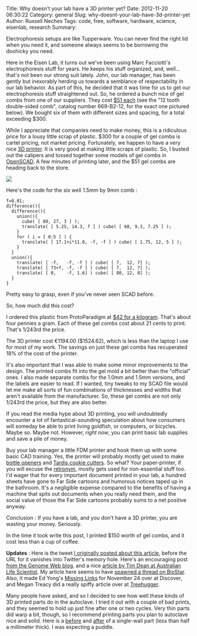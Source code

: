 Title: Why doesn't your lab have a 3D printer yet?
Date: 2012-11-20 06:30:22
Category: general
Slug: why-doesnt-your-lab-have-3d-printer-yet
Author: Russell Neches
Tags: code, free, software, hardware, science, eisenlab, research
Summary: 


Electrophoresis setups are like Tupperware. You can never find the right
lid when you need it, and someone always seems to be borrowing the
doohicky you need.

Here in the Eisen Lab, it turns out we've been using Marc Facciotti's
electrophoresis stuff for years. He keeps his stuff organized, and,
well... that's not been our strong suit lately. John, our lab manager,
has been gently but inexorably herding us towards a semblance of
respectability in our lab behavior. As part of this, he decided that it
was time for us to get our electrophoresis stuff straightened out. So,
he ordered a bunch nice of gel combs from one of our suppliers. They
cost [\$51
each](http://www.krackeler.com/products/1986-Systems/13300-Model-B2-EasyCast-Mini-Gel-Electrophoresis-System.htm)
(see the "12 tooth double-sided comb", catalog number 669-B2-12, for the
exact one pictured below). We bought six of them with different sizes
and spacing, for a total exceeding \$300.

While I appreciate that companies need to make money, this is a
ridiculous price for a lousy little scrap of plastic. \$300 for a couple
of gel combs is cartel pricing, not market pricing. Fortunately, we
happen to have a very nice [3D printer](http://ultimaker.com/). It is
very good at making little scraps of plastic. So, I busted out the
calipers and tossed together some models of gel combs in
[OpenSCAD](http://www.openscad.org/). A few minutes of printing later,
and the \$51 gel combs are heading back to the store.

![](http://vort.org/media/images/gel_combs_ultimaker.jpg)

Here's the code for the six well 1.5mm by 9mm comb :

    f=0.01;
    difference(){
      difference(){
        union(){
          cube( [ 80, 27, 3 ] );
          translate( [ 5.25, 14.3, f ] ) cube( [ 68, 9.3, 7.25 ] );
        }
        for ( i = [ 0:5 ] ) {
          translate( [ 17.1+i*11.0, -f, -f ] ) cube( [ 1.75, 12, 5 ] );
        }
      }
      union(){
        translate( [ -f,   -f, -f ] ) cube( [ 7,  12, 7] );
        translate( [ 73+f, -f, -f ] ) cube( [ 7,  12, 7] );
        translate( [ 0,    -f, 1.6] ) cube( [ 80, 12, 8] );
      }
    }

Pretty easy to grasp, even if you've never seen SCAD before.

So, how much did this cost?

I ordered this plastic from ProtoParadigm at [\$42 for a
kilogram](http://www.protoparadigm.com/products/filament/3mm-white-pla-plastic-filament-2-2lb-1kg-spool-1/).
That's about four pennies a gram. Each of these gel combs cost about 21
cents to print. That's 1/243rd the price.

The 3D printer cost &euro;1194.00 (\$1524.62), which is less than the laptop
I use for most of my work. The savings on just these gel combs has
recuperated 18% of the cost of the printer.

It's also important that I was able to make some minor improvements to
the design. The printed combs fit into the gel mold a bit better than
the "official" ones. I also made separate combs for the 1.0mm and 1.5mm
versions, and the labels are easier to read. If I wanted, tiny tweaks to
my SCAD file would let me make all sorts of fun combinations of
thicknesses and widths that aren't available from the manufacturer. So,
these gel combs are not only 1/243rd the price, but they are also
better.

If you read the media hype about 3D printing, you will undoubtedly
encounter a lot of fantastical-sounding speculation about how consumers
will someday be able to print living goldfish, or computers, or
bicycles. Maybe so. Maybe not. However, *right now*, you can print basic
lab supplies and save a pile of money.

Buy your lab manager a little FDM printer and hook them up with some
basic CAD training. Yes, the printer will probably mostly get used to
make [bottle openers](http://www.thingiverse.com/thing:26299) and
[Tardis cookie cutters](http://www.thingiverse.com/thing:14533). So
what? Your paper-printer, if you will excuse the
[retronym](http://en.wikipedia.org/wiki/Retronym), mostly gets used for
non-essential stuff too. I'd wager that for every important document
printed in your lab, a hundred sheets have gone to Far Side cartoons and
humorous notices taped up in the bathroom. It's a negligible expense
compared to the benefits of having a machine that spits out documents
when you really need them, and the social value of those the Far Side
cartoons probably sums to a net positive anyway.

Conclusion : If you have a lab, and you don't have a 3D printer, you are
wasting your money. Seriously.

In the time it took write this post, I printed \$150 worth of gel combs,
and it cost less than a cup of coffee.

**Updates** : Here is the tweet [I originally posted about this
article](https://twitter.com/ryneches/status/270803509186809856#),
before the URL for it vanishes into Twitter's memory hole. Here's an
encouraging post [from the Genome Web
blog](http://www.genomeweb.com/blog/practically-printing-money), and a
nice [article by Tim Dean at Australian Life
Scientist](http://www.lifescientist.com.au/article/444288/3d_printers_enter_lab/).
My article here seems to have [spawned a thread on
BioStar](http://biostars.org/p/57425/). Also, it made Ed Yong's [Missing
Links](http://blogs.discovermagazine.com/notrocketscience/2012/11/24/ive-got-your-missing-links-right-here-24-november-2012/)
for November 24 over at Discover, and Megan Treacy did a really spiffy
article over at
[Treehugger](http://www.treehugger.com/clean-technology/3-d-printing-lab.html).

Many people have asked, and so I decided to see how well these kinds of
3D printed parts do in the autoclave. I tried it out with a couple of
bad prints, and they seemed to hold up just fine after one or two
cycles. Very thin parts did warp a bit, though, so I recommend printing
parts you plan to autoclave nice and solid. Here is a
[before](https://twitter.com/ryneches/status/276132833108574209) and
[after](https://twitter.com/ryneches/status/276149084438540288) of a
single-wall part (less than half a millimeter thick). I was expecting a
puddle.

